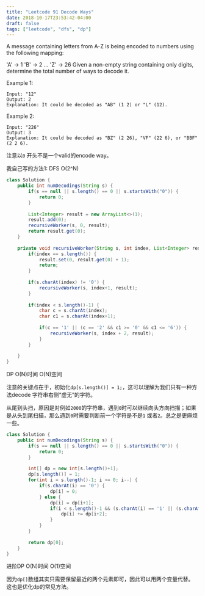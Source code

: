 ```yaml
---
title: "Leetcode 91 Decode Ways"
date: 2018-10-17T23:53:42-04:00
draft: false
tags: ["leetcode", "dfs", "dp"]
---
```


A message containing letters from A-Z is being encoded to numbers using the following mapping:

'A' -> 1
'B' -> 2
...
'Z' -> 26
Given a non-empty string containing only digits, determine the total number of ways to decode it.

Example 1:
```
Input: "12"
Output: 2
Explanation: It could be decoded as "AB" (1 2) or "L" (12).
```

Example 2:
```
Input: "226"
Output: 3
Explanation: It could be decoded as "BZ" (2 26), "VF" (22 6), or "BBF" (2 2 6).
```

注意以`0` 开头不是一个valid的encode way。

我自己写的方法1: DFS  O(2^N)

```java
class Solution {
    public int numDecodings(String s) {
        if(s == null || s.length() == 0 || s.startsWith("0")) {
            return 0;
        }
        
        List<Integer> result = new ArrayList<>(1);
        result.add(0);
        recursiveWorker(s, 0, result);
        return result.get(0);
    }
    
    private void recursiveWorker(String s, int index, List<Integer> result) {
        if(index == s.length()) {
            result.set(0, result.get(0) + 1);
            return;
        }
        
        if(s.charAt(index) != '0') {
            recursiveWorker(s, index+1, result);
        }
        
        if(index < s.length()-1) {
            char c = s.charAt(index);
            char c1 = s.charAt(index+1);
            
            if(c == '1' || (c == '2' && c1 >= '0' && c1 <= '6')) {
                recursiveWorker(s, index + 2, result);
            }
        }
        
    }
}
```

DP O(N)时间 O(N)空间

注意的关键点在于，初始化`dp[s.length()] = 1;`，这可以理解为我们只有一种方法decode 字符串右侧“虚无”的字符。

从尾到头扫，原因是对例如`2000`的字符串，遇到`0`时可以继续向头方向扫描；如果是从头到尾扫描，那么遇到`0`时需要判断前一个字符是不是`1` 或者`2`。总之是更麻烦一些。

```java
class Solution {
    public int numDecodings(String s) {
        if(s == null || s.length() == 0 || s.startsWith("0")) {
            return 0;
        }
        
        int[] dp = new int[s.length()+1];
        dp[s.length()] = 1;
        for(int i = s.length()-1; i >= 0; i--) {
            if(s.charAt(i) == '0') {
                dp[i] = 0;
            } else {
                dp[i] = dp[i+1];
                if(i < s.length()-1 && (s.charAt(i) == '1' || (s.charAt(i) == '2' && s.charAt(i+1) < '7'))) {
                    dp[i] += dp[i+2];
                }
            }
        }
        
        return dp[0];
    }
}
```

进阶DP O(N)时间 O(1)空间

因为`dp[]`数组其实只需要保留最近的两个元素即可，因此可以用两个变量代替。这也是优化dp的常见方法。